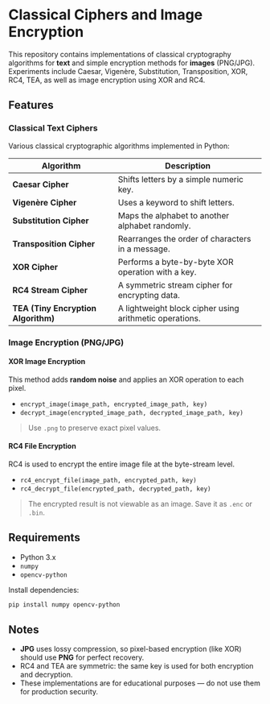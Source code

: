 # Classical Ciphers and Image Encryption

This repository contains implementations of classical cryptography algorithms for **text** and simple encryption methods for **images** (PNG/JPG). Experiments include Caesar, Vigenère, Substitution, Transposition, XOR, RC4, TEA, as well as image encryption using XOR and RC4.

## Features

### Classical Text Ciphers

Various classical cryptographic algorithms implemented in Python:

| Algorithm | Description |
|-----------|-------------|
| **Caesar Cipher** | Shifts letters by a simple numeric key. |
| **Vigenère Cipher** | Uses a keyword to shift letters. |
| **Substitution Cipher** | Maps the alphabet to another alphabet randomly. |
| **Transposition Cipher** | Rearranges the order of characters in a message. |
| **XOR Cipher** | Performs a byte-by-byte XOR operation with a key. |
| **RC4 Stream Cipher** | A symmetric stream cipher for encrypting data. |
| **TEA (Tiny Encryption Algorithm)** | A lightweight block cipher using arithmetic operations. |

### Image Encryption (PNG/JPG)

#### XOR Image Encryption
This method adds **random noise** and applies an XOR operation to each pixel.
- `encrypt_image(image_path, encrypted_image_path, key)`
- `decrypt_image(encrypted_image_path, decrypted_image_path, key)`

> Use `.png` to preserve exact pixel values.

#### RC4 File Encryption
RC4 is used to encrypt the entire image file at the byte-stream level.
- `rc4_encrypt_file(image_path, encrypted_path, key)`
- `rc4_decrypt_file(encrypted_path, decrypted_path, key)`

> The encrypted result is not viewable as an image. Save it as `.enc` or `.bin`.

## Requirements
- Python 3.x  
- `numpy`  
- `opencv-python`

Install dependencies:

```bash
pip install numpy opencv-python
```

## Notes
- **JPG** uses lossy compression, so pixel-based encryption (like XOR) should use **PNG** for perfect recovery.  
- RC4 and TEA are symmetric: the same key is used for both encryption and decryption.  
- These implementations are for educational purposes — do not use them for production security.